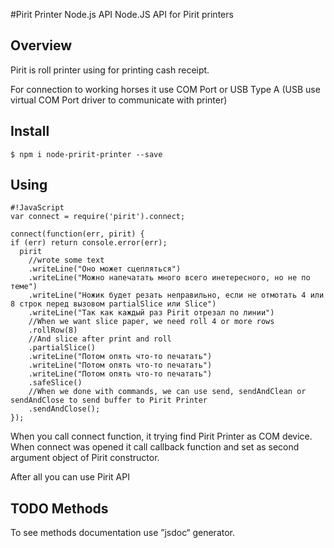 #Pirit Printer Node.js API
Node.JS API for Pirit printers


## Overview

Pirit is roll printer using for printing cash receipt.

For connection to working horses it use COM Port or USB Type A (USB use virtual COM Port driver to communicate with printer)


## Install

```
$ npm i node-pririt-printer --save
```


## Using

```
#!JavaScript
var connect = require('pirit').connect;

connect(function(err, pirit) {
if (err) return console.error(err);
  pirit
    //wrote some text
    .writeLine("Оно может сцепляться")
    .writeLine("Можно напечатать много всего инетересного, но не по теме")
    .writeLine("Ножик будет резать неправильно, если не отмотать 4 или 8 строк перед вызовом partialSlice или Slice")
    .writeLine("Так как каждый раз Pirit отрезал по линии")
    //When we want slice paper, we need roll 4 or more rows
    .rollRow(8)
    //And slice after print and roll
    .partialSlice()
    .writeLine("Потом опять что-то печатать")
    .writeLine("Потом опять что-то печатать")
    .writeLine("Потом опять что-то печатать")
    .safeSlice()
    //When we done with commands, we can use send, sendAndClean or sendAndClose to send buffer to Pirit Printer
    .sendAndClose();
});
```

When you call connect function, it trying find Pirit Printer as COM device. When connect was opened it call callback function and set as second argument object of Pirit constructor.

After all you can use Pirit API


## TODO Methods

To see methods documentation use ”jsdoc“ generator.
